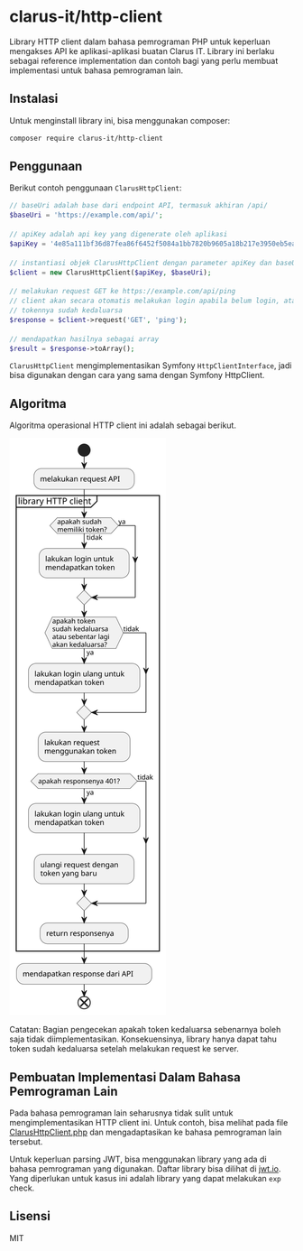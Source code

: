 # clarus-it/http-client

Library HTTP client dalam bahasa pemrograman PHP untuk keperluan mengakses API
ke aplikasi-aplikasi buatan Clarus IT. Library ini berlaku sebagai reference
implementation dan contoh bagi yang perlu membuat implementasi untuk bahasa
pemrograman lain.

## Instalasi

Untuk menginstall library ini, bisa menggunakan composer:

```bash
composer require clarus-it/http-client
```

## Penggunaan

Berikut contoh penggunaan `ClarusHttpClient`:

```php
// baseUri adalah base dari endpoint API, termasuk akhiran /api/
$baseUri = 'https://example.com/api/';

// apiKey adalah api key yang digenerate oleh aplikasi
$apiKey = '4e85a111bf36d87fea86f6452f5084a1bb7820b9605a18b217e3950eb5ea12c1';

// instantiasi objek ClarusHttpClient dengan parameter apiKey dan baseUri
$client = new ClarusHttpClient($apiKey, $baseUri);

// melakukan request GET ke https://example.com/api/ping
// client akan secara otomatis melakukan login apabila belum login, atau jika
// tokennya sudah kedaluarsa
$response = $client->request('GET', 'ping');

// mendapatkan hasilnya sebagai array
$result = $response->toArray();
```

`ClarusHttpClient` mengimplementasikan Symfony `HttpClientInterface`, jadi bisa
digunakan dengan cara yang sama dengan Symfony HttpClient.

## Algoritma

Algoritma operasional HTTP client ini adalah sebagai berikut.

![Diagram proses](docs/proses.svg?raw=true "Title")

Catatan: Bagian pengecekan apakah token kedaluarsa sebenarnya boleh saja tidak
diimplementasikan. Konsekuensinya, library hanya dapat tahu token sudah
kedaluarsa setelah melakukan request ke server.

## Pembuatan Implementasi Dalam Bahasa Pemrograman Lain

Pada bahasa pemrograman lain seharusnya tidak sulit untuk mengimplementasikan
HTTP client ini. Untuk contoh, bisa melihat pada file
[ClarusHttpClient.php](./src/ClarusHttpClient.php) dan mengadaptasikan ke bahasa
pemrograman lain tersebut.

Untuk keperluan parsing JWT, bisa menggunakan library yang ada di bahasa
pemrograman yang digunakan. Daftar library bisa dilihat di
[jwt.io](https://jwt.io/libraries). Yang diperlukan untuk kasus ini adalah
library yang dapat melakukan `exp` check.

## Lisensi

MIT
